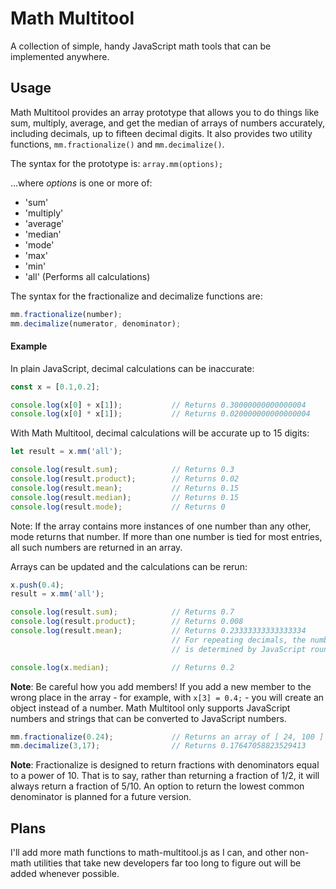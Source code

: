 # Math Multitool
A collection of simple, handy JavaScript math tools that can be implemented anywhere.

## Usage
Math Multitool provides an array prototype that allows you to do things like sum, multiply, average, and get the median of arrays of numbers accurately, including decimals, up to fifteen decimal digits. It also provides two utility functions, `mm.fractionalize()` and `mm.decimalize()`.

The syntax for the prototype is:
`array.mm(options);`

...where *options* is one or more of:
* 'sum'
* 'multiply'
* 'average'
* 'median'
* 'mode'
* 'max'
* 'min'
* 'all' (Performs all calculations)

The syntax for the fractionalize and decimalize functions are:
```javascript
mm.fractionalize(number);
mm.decimalize(numerator, denominator);
```

#### Example
In plain JavaScript, decimal calculations can be inaccurate:

```javascript
const x = [0.1,0.2];

console.log(x[0] + x[1]);			// Returns 0.30000000000000004
console.log(x[0] * x[1]);			// Returns 0.020000000000000004
```

With Math Multitool, decimal calculations will be accurate up to 15 digits:

```javascript
let result = x.mm('all');

console.log(result.sum);			// Returns 0.3
console.log(result.product);		// Returns 0.02
console.log(result.mean);   		// Returns 0.15
console.log(result.median);	    	// Returns 0.15
console.log(result.mode);	    	// Returns 0

```
Note: If the array contains more instances of one number than any other, mode returns that number. If more than one number is tied for most entries, all such numbers are returned in an array.

Arrays can be updated and the calculations can be rerun:

```javascript
x.push(0.4);
result = x.mm('all');

console.log(result.sum);			// Returns 0.7
console.log(result.product);		// Returns 0.008
console.log(result.mean);			// Returns 0.23333333333333334
									// For repeating decimals, the number of digits returned
									// is determined by JavaScript rounding

console.log(x.median);				// Returns 0.2
```

**Note**: Be careful how you add members! If you add a new member to the wrong place in the array - for example, with `x[3] = 0.4;` - you will create an object instead of a number. Math Multitool only supports JavaScript numbers and strings that can be converted to JavaScript numbers.

```javascript
mm.fractionalize(0.24);				// Returns an array of [ 24, 100 ]
mm.decimalize(3,17);				// Returns 0.17647058823529413
```

**Note**: Fractionalize is designed to return fractions with denominators equal to a power of 10. That is to say, rather than returning a fraction of 1/2, it will always return a fraction of 5/10. An option to return the lowest common denominator is planned for a future version.

## Plans
I'll add more math functions to math-multitool.js as I can, and other non-math utilities that take new developers far too long to figure out will be added whenever possible.
